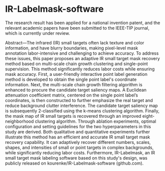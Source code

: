 # IR-Labelmask-software

The research result has been applied for a national invention patent, and the relevant academic papers have been submitted to the IEEE-TIP journal, which is currently under review.

Abstract—The infrared (IR) small targets often lack texture and color information, and have blurry boundaries, making pixel-level mask annotation labor-intensive and challenging to achieve accuracy. To address these issues, this paper proposes an adaptive IR small target mask recovery method based on multi-scale chain growth clustering and single-point supervision. This method significantly reduces labor costs while ensuring mask accuracy. First, a user-friendly interactive point label generation method is developed to obtain the single point label's coordinate information. Next, the multi-scale chain growth filtering algorithm is enhanced to procure the candidate target saliency maps. A Euclidean attenuation coefficient matrix, centered on the single point label’s coordinates, is then constructed to further emphasize the real target and reduce background clutter interference. The candidate target saliency map is subsequently 2-classified using the k-means clustering algorithm. Finally, the mask map of IR small targets is recovered through an improved eight-neighborhood clustering algorithm. Through ablation experiments, optimal configuration and setting guidelines for the two hyperparameters in this study are derived. Both qualitative and quantitative experiments further illustrate this method has an efficient and accurate IR small target mask recovery capability. It can adaptively recover different numbers, scales, shapes, and intensities of small or point targets in complex backgrounds, while significantly reducing labor costs. Furthermore, IR-Labelmask, an IR small target mask labeling software based on this study's design, was publicly released on kourenke/IR-Labelmask-software (github.com).

